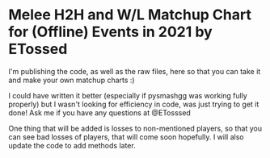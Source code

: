 # Melee H2H and W/L Matchup Chart for (Offline) Events in 2021 by ETossed

I'm publishing the code, as well as the raw files, here so that you can take it and make your own matchup charts :)

I could have written it better (especially if pysmashgg was working fully properly) but I wasn't looking for efficiency in code, was just trying to get it done! Ask me if you have any questions at @ETosssed

One thing that will be added is losses to non-mentioned players, so that you can see bad losses of players, that will come soon hopefully. I will also update the code to add methods later.